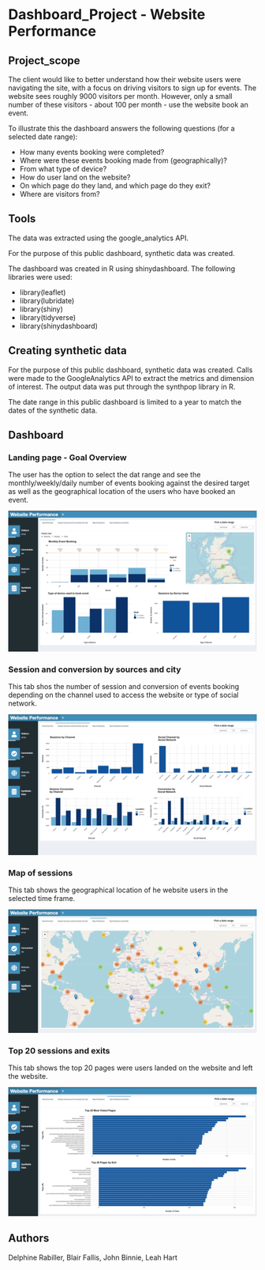 # Dashboard_Project - Website Performance

## Project_scope

The client would like to better understand how their website users were navigating the site, with a focus on driving visitors 
to sign up for events. The website sees roughly 9000 visitors per month. However, only a small number of these visitors - 
about 100 per month - use the website book an event.

To illustrate this the dashboard answers the following questions (for a selected date range): 
  - How many events booking were completed?
  - Where were these events booking made from (geographically)?
  - From what type of device?
  - How do user land on the website?
  - On which page do they land, and which page do they exit?
  - Where are visitors from?

## Tools

The data was extracted using the google_analytics API.

For the purpose of this public dashboard, synthetic data was created. 

The dashboard was created in R using shinydashboard. The following libraries were used: 
- library(leaflet)
- library(lubridate)
- library(shiny)
- library(tidyverse)
- library(shinydashboard)

## Creating synthetic data
For the purpose of this public dashboard, synthetic data was created. 
Calls were made to the GoogleAnalytics API to extract the metrics and dimension of interest. The output data was put through the synthpop library in R.

The date range in this public dashboard is limited to a year to match the dates of the synthetic data.


## Dashboard
### Landing page - Goal Overview
The user has the option to select the dat range and see the monthly/weekly/daily number of events booking against the desired target as well as the geographical location of the users who have booked an event. 

![](/screenshots/goal_overview.jpg)


### Session and conversion by sources and city
This tab shos the number of session and conversion of events booking depending on the channel used to access the website or type of social network. 

![](/screenshots/session_conversion.jpg)

### Map of sessions
This tab shows the geographical location of he website users in the selected time frame. 

![](/screenshots/map_session.jpg)

### Top 20 sessions and exits
This tab shows the top 20 pages were users landed on the website and left the website. 

![](/screenshots/session_exit.jpg)

## Authors
Delphine Rabiller, Blair Fallis, John Binnie, Leah Hart
